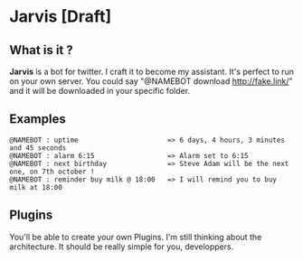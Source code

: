 Jarvis [Draft]
=========================== 

## What is it ?

**Jarvis** is a bot for twitter. I craft it to become my assistant. It's perfect to run on your own server.
You could say "@NAMEBOT download http://fake.link/" and it will be downloaded in your specific folder.

## Examples

	@NAMEBOT : uptime                      => 6 days, 4 hours, 3 minutes and 45 seconds
	@NAMEBOT : alarm 6:15                  => Alarm set to 6:15
	@NAMEBOT : next birthday               => Steve Adam will be the next one, on 7th october !
	@NAMEBOT : reminder buy milk @ 18:00   => I will remind you to buy milk at 18:00

## Plugins 

You'll be able to create your own Plugins. I'm still thinking about the architecture. It should be really simple for you, developpers.